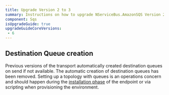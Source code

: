 ```yaml
---
title: Upgrade Version 2 to 3
summary: Instructions on how to upgrade NServiceBus.AmazonSQS Version 2 to 3.
component: Sqs
isUpgradeGuide: true
upgradeGuideCoreVersions:
 - 6
---
```



## Destination Queue creation

Previous versions of the transport automatically created destination queues on send if not available. The automatic creation of destination queues has been removed. Setting up a topology with queues is an operations concern and should happen during the [installation phase](/nservicebus/operations/installers.md) of the endpoint or via scripting when provisioning the environment. 
